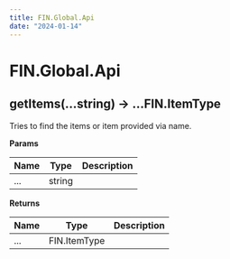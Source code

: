 ```yaml
---
title: FIN.Global.Api
date: "2024-01-14"
---
```


# FIN.Global.Api



## getItems(...string) -> ...FIN.ItemType

Tries to find the items or item provided via name.

**Params**

| Name | Type | Description |
| ---- | ---- | ----------- |
| ... | string |  |

**Returns**

| Name | Type | Description |
| ---- | ---- | ----------- |
| ... | FIN.ItemType |  |
